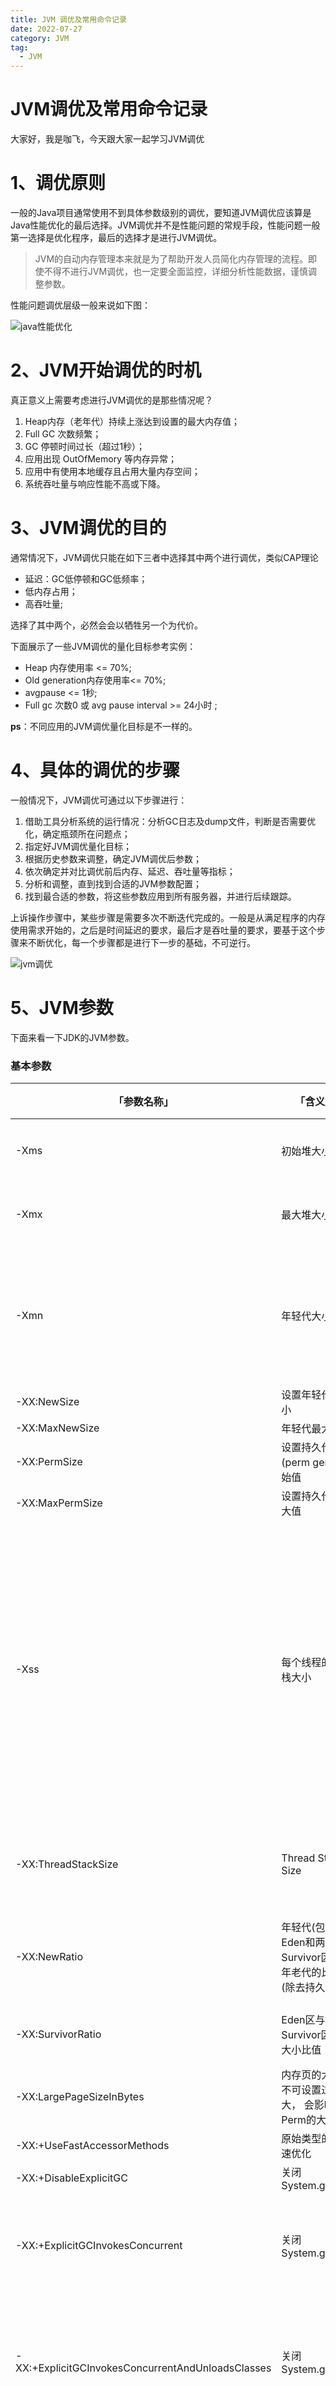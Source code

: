 ```yaml
---
title: JVM 调优及常用命令记录
date: 2022-07-27
category: JVM
tag:
  - JVM
---
```


# JVM调优及常用命令记录

大家好，我是咖飞，今天跟大家一起学习JVM调优

# **1、调优原则**

一般的Java项目通常使用不到具体参数级别的调优，要知道JVM调优应该算是Java性能优化的最后选择。JVM调优并不是性能问题的常规手段，性能问题一般第一选择是优化程序，最后的选择才是进行JVM调优。

> JVM的自动内存管理本来就是为了帮助开发人员简化内存管理的流程。即使不得不进行JVM调优，也一定要全面监控，详细分析性能数据，谨慎调整参数。
> 

性能问题调优层级一般来说如下图：

![java性能优化](./pictures/JVM%E8%B0%83%E4%BC%98%E5%8F%8A%E5%B8%B8%E7%94%A8%E5%91%BD%E4%BB%A4%E8%AE%B0%E5%BD%95/Untitled.png)

# **2、JVM开始调优的时机**

真正意义上需要考虑进行JVM调优的是那些情况呢？

1. Heap内存（老年代）持续上涨达到设置的最大内存值；
2. Full GC 次数频繁；
3. GC 停顿时间过长（超过1秒）；
4. 应用出现 OutOfMemory 等内存异常；
5. 应用中有使用本地缓存且占用大量内存空间；
6. 系统吞吐量与响应性能不高或下降。

# **3、JVM调优的目的**

通常情况下，JVM调优只能在如下三者中选择其中两个进行调优，类似CAP理论

- 延迟：GC低停顿和GC低频率；
- 低内存占用；
- 高吞吐量;

选择了其中两个，必然会会以牺牲另一个为代价。

下面展示了一些JVM调优的量化目标参考实例：

- Heap 内存使用率 <= 70%;
- Old generation内存使用率<= 70%;
- avgpause <= 1秒;
- Full gc 次数0 或 avg pause interval >= 24小时 ;

**ps**：不同应用的JVM调优量化目标是不一样的。

# **4、具体的调优的步骤**

一般情况下，JVM调优可通过以下步骤进行：

1. 借助工具分析系统的运行情况：分析GC日志及dump文件，判断是否需要优化，确定瓶颈所在问题点；
2. 指定好JVM调优量化目标；
3. 根据历史参数来调整，确定JVM调优后参数；
4. 依次确定并对比调优前后内存、延迟、吞吐量等指标；
5. 分析和调整，直到找到合适的JVM参数配置；
6. 找到最合适的参数，将这些参数应用到所有服务器，并进行后续跟踪。

上诉操作步骤中，某些步骤是需要多次不断迭代完成的。一般是从满足程序的内存使用需求开始的，之后是时间延迟的要求，最后才是吞吐量的要求，要基于这个步骤来不断优化，每一个步骤都是进行下一步的基础，不可逆行。

![jvm调优](./pictures/JVM%E8%B0%83%E4%BC%98%E5%8F%8A%E5%B8%B8%E7%94%A8%E5%91%BD%E4%BB%A4%E8%AE%B0%E5%BD%95/Untitled1.png)

# **5、JVM参数**

下面来看一下JDK的JVM参数。

### **基本参数**


|「参数名称」|「含义」|「默认值」|介绍|
| ---- | ---- | ---- | ----|
|-Xms|	初始堆大小|	内存的1/64|	默认(MinHeapFreeRatio参数可以调整)空余堆内存小于40%时，JVM就会增大堆直到-Xmx的最大限制.|
|-Xmx|	最大堆大小|	内存的1/4	|默认(MaxHeapFreeRatio参数可以调整)空余堆内存大于70%时，JVM会减少堆直到 -Xms的最小限制|
|-Xmn|	年轻代大小	|-|「注意」：此处的大小是（eden+ 2 survivor space).与jmap -heap中显示的New gen是不同的。整个堆大小=年轻代大小 + 年老代大小 + 持久代大小. 增大年轻代后,将会减小年老代大小.此值对系统性能影响较大,Sun官方推荐配置为整个堆的3/8|
|-XX:NewSize|	设置年轻代大小|-|-|
|-XX:MaxNewSize|年轻代最大值|-|-|
|-XX:PermSize|	设置持久代(perm gen)初始值|	内存的1/64	|JDK1.8以前|
|-XX:MaxPermSize|	设置持久代最大值|	内存的1/4|	JDK1.8以前|
|-Xss|	每个线程的堆栈大小	|-|JDK5.0以后每个线程堆栈大小为1M,以前每个线程堆栈大小为256K.更具应用的线程所需内存大小进行 调整.在相同物理内存下,减小这个值能生成更多的线程.但是操作系统对一个进程内的线程数还是有限制的,不能无限生成,经验值在3000~5000左右 一般小的应用， 如果栈不是很深， 应该是128k够用的 大的应用建议使用256k。这个选项对性能影响比较大，需要严格的测试。（校长） 和threadstacksize选项解释很类似,官方文档似乎没有解释,在论坛中有这样一句话:"” -Xss is translated in a VM flag named ThreadStackSize” 一般设置这个值就可以了。|
|-XX:ThreadStackSize|	Thread Stack Size|-|(0 means use default stack size) [Sparc: 512; Solaris x86: 320 (was 256  prior in 5.0 and earlier); Sparc 64 bit: 1024; Linux amd64: 1024 (was 0  in 5.0 and earlier); all others 0.]|
|-XX:NewRatio|	年轻代(包括Eden和两个Survivor区)与年老代的比值(除去持久代)	|-|-XX:NewRatio=4表示年轻代与年老代所占比值为1:4,年轻代占整个堆栈的1/5 Xms=Xmx并且设置了Xmn的情况下，该参数不需要进行设置。|
|-XX:SurvivorRatio|	Eden区与Survivor区的大小比值	|-|设置为8,则两个Survivor区与一个Eden区的比值为2:8,一个Survivor区占整个年轻代的1/10|
|-XX:LargePageSizeInBytes|	内存页的大小不可设置过大， 会影响Perm的大小	|-|=128m|
|-XX:+UseFastAccessorMethods|原始类型的快速优化|-|-|
|-XX:+DisableExplicitGC|关闭System.gc()	|-|这个参数需要严格的测试|
|-XX:+ExplicitGCInvokesConcurrent|	关闭System.gc()	|disabled	|Enables invoking of concurrent GC by using the  System.gc() request. This option is disabled by default and can be  enabled only together with the -XX:+UseConcMarkSweepGC option.|
|-XX:+ExplicitGCInvokesConcurrentAndUnloadsClasses|	关闭System.gc()|	disabled|	Enables invoking of concurrent GC by using the  System.gc() request and unloading of classes during the concurrent GC  cycle. This option is disabled by default and can be enabled only  together with the -XX:+UseConcMarkSweepGC option.|
|-XX:MaxTenuringThreshold|	垃圾最大年龄|-|如果设置为0的话,则年轻代对象不经过Survivor区,直接进入年老代. 对于年老代比较多的应用,可以提高效率.如果将此值设置为一个较大值,则年轻代对象会在Survivor区进行多次复制,这样可以增加对象再年轻代的存活 时间,增加在年轻代即被回收的概率 该参数只有在串行GC时才有效.|
|-XX:+AggressiveOpts|	加快编译	|-|-|
|-XX:+UseBiasedLocking|	锁机制的性能改善	|-|-|
|-Xnoclassgc	|禁用垃圾回收|	|-|-|
|-XX:SoftRefLRUPolicyMSPerMB|	每兆堆空闲空间中SoftReference的存活时间|	1s|	softly reachable objects will remain alive for some amount of time after the  last time they were referenced. The default value is one second of  lifetime per free megabyte in the heap|
|-XX:PretenureSizeThreshold	|对象超过多大是直接在旧生代分配	|0	|单位字节 新生代采用Parallel Scavenge GC时无效 另一种直接在旧生代分配的情况是大的数组对象,且数组中无外部引用对象.|
|-XX:TLABWasteTargetPercent|	TLAB占eden区的百分比|	1%	|-|
|-XX:+CollectGen0First|	FullGC时是否先YGC	|false|	-|



**「Jdk7版本的主要参数」**

|「参数名称」|「含义」|「默认值」|介绍|
| ---- | ---- | ---- |---- |
|-XX:PermSize|	设置持久代	|-|Jdk7版本及以前版本|
|-XX:MaxPermSize|	设置最大持久代	|-|Jdk7版本及以前版本|


**「Jdk8版本的重要特有参数」**

|「参数名称」|「含义」|「默认值」|介绍|
| ---- | ---- | ---- |---- |
|-XX:MetaspaceSize|	元空间大小|	-|Jdk8版本|
|-XX:MaxMetaspaceSize|	最大元空间	|-|Jdk8版本|


## **5.2、并行收集器相关参数**

|「参数名称」|「含义」|「默认值」|介绍|
| ---- | ---- | ---- |---- |
|-XX:+UseParallelGC|	Full |GC采用parallel MSC (此项待验证)	|-|选择垃圾收集器为并行收集器.此配置仅对年轻代有效.即上述配置下,年轻代使用并发收集,而年老代仍旧使用串行收集.(此项待验证)|
|-XX:+UseParNewGC|	设置年轻代为并行收集|	-|可与CMS收集同时使用 JDK5.0以上,JVM会根据系统配置自行设置,所以无需再设置此值|
|-XX:ParallelGCThreads|	并行收集器的线程数|	-|此值最好配置与处理器数目相等 同样适用于CMS|
|-XX:+UseParallelOldGC|	年老代垃圾收集方式为并行收集(Parallel Compacting)	|-|这个是JAVA 6出现的参数选项|
|-XX:MaxGCPauseMillis|	每次年轻代垃圾回收的最长时间(最大暂停时间)	|-|如果无法满足此时间,JVM会自动调整年轻代大小,以满足此值.|
|-XX:+UseAdaptiveSizePolicy	|自动选择年轻代区大小和相应的Survivor区比例	|-|设置此选项后,并行收集器会自动选择年轻代区大小和相应的Survivor区比例,以达到目标系统规定的最低相应时间或者收集频率等,此值建议使用并行收集器时,一直打开.|
|-XX:GCTimeRatio|	设置垃圾回收时间占程序运行时间的百分比	|-|公式为1/(1+n)|
|-XX:+ScavengeBeforeFullGC|	Full GC前调用YGC|	true	|Do young generation GC prior to a full GC. (Introduced in 1.4.1.)|


## **5.3、CMS相关参数**
|「参数名称」|「含义」|「默认值」|介绍|
| ---- | ---- | ---- |---- |
|-XX:+UseConcMarkSweepGC|	使用CMS内存收集	|-|测试中配置这个以后,-XX:NewRatio=4的配置失效了,原因不明.所以,此时年轻代大小最好用-Xmn设置.???|
|-XX:+AggressiveHeap|-|-|试图是使用大量的物理内存 长时间大内存使用的优化，能检查计算资源（内存， 处理器数量） 至少需要256MB内存 大量的CPU／内存， （在1.4.1在4CPU的机器上已经显示有提升）|
|-XX:CMSFullGCsBeforeCompaction	|多少次后进行内存压缩	|-|由于并发收集器不对内存空间进行压缩,整理,所以运行一段时间以后会产生"碎片",使得运行效率降低.此值设置运行多少次GC以后对内存空间进行压缩,整理.|
|-XX:+CMSParallelRemarkEnabled|	降低标记停顿|-|-|	
|-XX+UseCMSCompactAtFullCollection	|在FULL GC的时候， 对年老代的压缩|	-|CMS是不会移动内存的， 因此， 这个非常容易产生碎片， 导致内存不够用， 因此， 内存的压缩这个时候就会被启用。增加这个参数是个好习惯。可能会影响性能,但是可以消除碎片|
|-XX:+UseCMSInitiatingOccupancyOnly|	使用手动定义初始化定义开始CMS收集	|-|禁止hostspot自行触发CMS GC|
|-XX:CMSInitiatingOccupancyFraction=70	|使用cms作为垃圾回收 使用70％后开始CMS收集	|92	|为了保证不出现promotion failed(见下面介绍)错误,该值的设置需要满足以下公式「CMSInitiatingOccupancyFraction计算公式」|
|-XX:CMSInitiatingPermOccupancyFraction|	设置Perm Gen使用到达多少比率时触发|	92	|-|
|-XX:+CMSIncrementalMode	|设置为增量模式	|-|用于单CPU情况|
|-XX:+CMSClassUnloadingEnabled	|-|-|



## **5.4、辅助信息**

|「参数名称」|「含义」|「默认值」|介绍|
| ---- | ---- | ---- |---- |
|-XX:+PrintGC	|-|-|输出形式: [GC 118250K->113543K(130112K), 0.0094143 secs] [Full GC 121376K->10414K(130112K), 0.0650971 secs]|
|-XX:+PrintGCDetails	|-|-|输出形式:[GC [DefNew: 8614K->781K(9088K), 0.0123035 secs] 118250K->113543K(130112K), 0.0124633 secs] [GC [DefNew: 8614K->8614K(9088K), 0.0000665 secs][Tenured:  112761K->10414K(121024K), 0.0433488 secs]  121376K->10414K(130112K), 0.0436268 secs]|
|-XX:+PrintGCTimeStamps	|-|-|-|
|-XX:+PrintGC:PrintGCTimeStamps	|-|-|可与-XX:+PrintGC -XX:+PrintGCDetails混合使用 输出形式:11.851: [GC 98328K->93620K(130112K), 0.0082960 secs]|
|-XX:+PrintGCApplicationStoppedTime|	打印垃圾回收期间程序暂停的时间.可与上面混合使用	|-|输出形式:Total time for which application threads were stopped: 0.0468229 seconds|
|-XX:+PrintGCApplicationConcurrentTime|	打印每次垃圾回收前,程序未中断的执行时间.可与上面混合使用	|-|输出形式:Application time: 0.5291524 seconds|
|-XX:+PrintHeapAtGC|	打印GC前后的详细堆栈信息	|-|-|
|-Xloggc:filename	|把相关日志信息记录到文件以便分析. 与上面几个配合使用	|-|-|
|-XX:+PrintClassHistogram	|garbage collects before printing the histogram.|-|-|
|-XX:+PrintTLAB	|查看TLAB空间的使用情况	|-|-|
|XX:+PrintTenuringDistribution	|查看每次minor GC后新的存活周期的阈值	|-|Desired survivor size 1048576 bytes, new threshold 7 (max 15) new threshold 7即标识新的存活周期的阈值为7。|

# **6、主要工具**

## **6.1、JDK工具**

JDK自带了很多性能监控工具，我们可以用这些工具来监测系统和排查内存性能问题。

![Untitled](./pictures/JVM%E8%B0%83%E4%BC%98%E5%8F%8A%E5%B8%B8%E7%94%A8%E5%91%BD%E4%BB%A4%E8%AE%B0%E5%BD%95/Untitled2.png)

## **6.2、Linux 命令行工具**

进行性能监控和问题排查的时候，常常是结合操作系统本身的命令行工具来进行。

|命令|说明|
| ---- | ---- |
|top	|实时显示正在执行进程的 CPU 使用率、内存使用率以及系统负载等信息|
|vmstat	|对操作系统的虚拟内存、进程、CPU活动进行监控|
|pidstat|	监控指定进程的上下文切换|
|iostat|	监控磁盘IO|


其它还有一些第三方的监控工具，同样是性能分析和故障排查的利器，如**「MAT」**、**「GChisto」**、**「JProfiler」**、**「arthas」**。

# **7、常用调优策略**

> 这里还是要提一下，及时确定要进行JVM调优，也不要陷入“知见障”，进行分析之后，发现可以通过优化程序提升性能，仍然首选优化程序。
> 

## **7.1、选择合适的垃圾回收器**

- CPU单核，那么毫无疑问Serial 垃圾收集器是你唯一的选择。
- CPU多核，关注吞吐量 ，那么选择PS+PO组合。
- CPU多核，关注用户停顿时间，JDK版本1.6或者1.7，那么选择CMS。
- CPU多核，关注用户停顿时间，JDK1.8及以上，JVM可用内存6G以上，那么选择G1。

参数配置：

```
//设置Serial垃圾收集器（新生代）
 开启：-XX:+UseSerialGC

//设置PS+PO,新生代使用功能Parallel Scavenge 老年代将会使用Parallel Old收集器
 开启 -XX:+UseParallelOldGC

//CMS垃圾收集器（老年代）
 开启 -XX:+UseConcMarkSweepGC

//设置G1垃圾收集器
 开启 -XX:+UseG1GC

```

## **7.2、调整内存大小**

现象：垃圾收集频率非常频繁。

原因：如果内存太小，就会导致频繁的需要进行垃圾收集才能释放出足够的空间来创建新的对象，所以增加堆内存大小的效果是非常显而易见的。

注意：如果垃圾收集次数非常频繁，但是每次能回收的对象非常少，那么这个时候并非内存太小，而可能是内存泄露导致对象无法回收，从而造成频繁GC。

参数配置：

```
//设置堆初始值
 指令1：-Xms2g
 指令2：-XX:InitialHeapSize=2048m

//设置堆区最大值
 指令1：`-Xmx2g`
 指令2： -XX:MaxHeapSize=2048m

//新生代内存配置
 指令1：-Xmn512m
 指令2：-XX:MaxNewSize=512m

```

## **7.3、设置符合预期的停顿时间**

现象：程序间接性的卡顿

原因：如果没有确切的停顿时间设定，垃圾收集器以吞吐量为主，那么垃圾收集时间就会不稳定。

注意：不要设置不切实际的停顿时间，单次时间越短也意味着需要更多的GC次数才能回收完原有数量的垃圾.

参数配置：

```
//GC停顿时间，垃圾收集器会尝试用各种手段达到这个时间
 -XX:MaxGCPauseMillis

```

## **7.4、调整内存区域大小比率**

现象：某一个区域的GC频繁，其他都正常。

原因：如果对应区域空间不足，导致需要频繁GC来释放空间，在JVM堆内存无法增加的情况下，可以调整对应区域的大小比率。

注意：也许并非空间不足，而是因为内存泄造成内存无法回收。从而导致GC频繁。

参数配置：

```
//survivor区和Eden区大小比率
 指令：-XX:SurvivorRatio=6//S区和Eden区占新生代比率为1:6,两个S区2:6

//新生代和老年代的占比
 -XX:NewRatio=4//表示新生代:老年代 = 1:4 即老年代占整个堆的4/5；默认值=2

```

## **7.5、调整对象升老年代的年龄**

现象：老年代频繁GC，每次回收的对象很多。

原因：如果升代年龄小，新生代的对象很快就进入老年代了，导致老年代对象变多，而这些对象其实在随后的很短时间内就可以回收，这时候可以调整对象的升级代年龄，让对象不那么容易进入老年代解决老年代空间不足频繁GC问题。

注意：增加了年龄之后，这些对象在新生代的时间会变长可能导致新生代的GC频率增加，并且频繁复制这些对象新生的GC时间也可能变长。

配置参数：

```
//进入老年代最小的GC年龄,年轻代对象转换为老年代对象最小年龄值，默认值7
 -XX:InitialTenuringThreshol=7

```

## **7.6、调整大对象的标准**

现象：老年代频繁GC，每次回收的对象很多,而且单个对象的体积都比较大。

原因：如果大量的大对象直接分配到老年代，导致老年代容易被填满而造成频繁GC，可设置对象直接进入老年代的标准。

注意：这些大对象进入新生代后可能会使新生代的GC频率和时间增加。

配置参数：

```
//新生代可容纳的最大对象,大于则直接会分配到老年代，0代表没有限制。
  -XX:PretenureSizeThreshold=1000000

```

## **7.7、调整GC的触发时机**

现象：CMS，G1 经常 Full GC，程序卡顿严重。

原因：G1和CMS  部分GC阶段是并发进行的，业务线程和垃圾收集线程一起工作，也就说明垃圾收集的过程中业务线程会生成新的对象，所以在GC的时候需要预留一部分内存空间来容纳新产生的对象，如果这个时候内存空间不足以容纳新产生的对象，那么JVM就会停止并发收集暂停所有业务线程（STW）来保证垃圾收集的正常运行。这个时候可以调整GC触发的时机（比如在老年代占用60%就触发GC），这样就可以预留足够的空间来让业务线程创建的对象有足够的空间分配。

注意：提早触发GC会增加老年代GC的频率。

配置参数：

```
//使用多少比例的老年代后开始CMS收集，默认是68%，如果频繁发生SerialOld卡顿，应该调小
 -XX:CMSInitiatingOccupancyFraction

//G1混合垃圾回收周期中要包括的旧区域设置占用率阈值。默认占用率为 65%
 -XX:G1MixedGCLiveThresholdPercent=65

```

## **7.8、调整 JVM本地内存大小**

现象：GC的次数、时间和回收的对象都正常，堆内存空间充足，但是报OOM

原因：JVM除了堆内存之外还有一块堆外内存，这片内存也叫本地内存，可是这块内存区域不足了并不会主动触发GC，只有在堆内存区域触发的时候顺带会把本地内存回收了，而一旦本地内存分配不足就会直接报OOM异常。

注意：本地内存异常的时候除了上面的现象之外，异常信息可能是OutOfMemoryError：Direct buffer memory。解决方式除了调整本地内存大小之外，也可以在出现此异常时进行捕获，手动触发GC（System.gc()）。

配置参数：

```
 XX:MaxDirectMemorySize

```

# **8、JVM调优实例**

以下是整理自网络的一些JVM调优实例：

## **8.1、网站流量浏览量暴增后，网站反应页面响很慢**

1、问题推测：在测试环境测速度比较快，但是一到生产就变慢，所以推测可能是因为垃圾收集导致的业务线程停顿。

2、定位：为了确认推测的正确性，在线上通过jstat -gc 指令 看到JVM进行GC 次数频率非常高，GC所占用的时间非常长，所以基本推断就是因为GC频率非常高，所以导致业务线程经常停顿，从而造成网页反应很慢。

3、解决方案：因为网页访问量很高，所以对象创建速度非常快，导致堆内存容易填满从而频繁GC，所以这里问题在于新生代内存太小，所以这里可以增加JVM内存就行了，所以初步从原来的2G内存增加到16G内存。

4、第二个问题：增加内存后的确平常的请求比较快了，但是又出现了另外一个问题，就是不定期的会间断性的卡顿，而且单次卡顿的时间要比之前要长很多。

5、问题推测：练习到是之前的优化加大了内存，所以推测可能是因为内存加大了，从而导致单次GC的时间变长从而导致间接性的卡顿。

6、定位：还是通过jstat -gc 指令 查看到 的确FGC次数并不是很高，但是花费在FGC上的时间是非常高的,根据GC日志 查看到单次FGC的时间有达到几十秒的。

7、解决方案： 因为JVM默认使用的是PS+PO的组合，PS+PO垃圾标记和收集阶段都是STW，所以内存加大了之后，需要进行垃圾回收的时间就变长了，所以这里要想避免单次GC时间过长，所以需要更换并发类的收集器，因为当前的JDK版本为1.7，所以最后选择CMS垃圾收集器，根据之前垃圾收集情况设置了一个预期的停顿的时间，上线后网站再也没有了卡顿问题。

## **8.2、后台导出数据引发的OOM**

- *问题描述：**公司的后台系统，偶发性的引发OOM异常，堆内存溢出。

1、因为是偶发性的，所以第一次简单的认为就是堆内存不足导致，所以单方面的加大了堆内存从4G调整到8G。

2、但是问题依然没有解决，只能从堆内存信息下手，通过开启了-XX:+HeapDumpOnOutOfMemoryError参数 获得堆内存的dump文件。

3、VisualVM 对  堆dump文件进行分析，通过VisualVM查看到占用内存最大的对象是String对象，本来想跟踪着String对象找到其引用的地方，但dump文件太大，跟踪进去的时候总是卡死，而String对象占用比较多也比较正常，最开始也没有认定就是这里的问题，于是就从线程信息里面找突破点。

4、通过线程进行分析，先找到了几个正在运行的业务线程，然后逐一跟进业务线程看了下代码，发现有个引起我注意的方法，导出订单信息。

5、因为订单信息导出这个方法可能会有几万的数据量，首先要从数据库里面查询出来订单信息，然后把订单信息生成excel，这个过程会产生大量的String对象。

6、为了验证自己的猜想，于是准备登录后台去测试下，结果在测试的过程中发现到处订单的按钮前端居然没有做点击后按钮置灰交互事件，结果按钮可以一直点，因为导出订单数据本来就非常慢，使用的人员可能发现点击后很久后页面都没反应，结果就一直点，结果就大量的请求进入到后台，堆内存产生了大量的订单对象和EXCEL对象，而且方法执行非常慢，导致这一段时间内这些对象都无法被回收，所以最终导致内存溢出。

7、知道了问题就容易解决了，最终没有调整任何JVM参数，只是在前端的导出订单按钮上加上了置灰状态，等后端响应之后按钮才可以进行点击，然后减少了查询订单信息的非必要字段来减少生成对象的体积，然后问题就解决了。

## **8.3、单个缓存数据过大导致的系统CPU飚高**

1、系统发布后发现CPU一直飚高到600%，发现这个问题后首先要做的是定位到是哪个应用占用CPU高，通过top  找到了对应的一个java应用占用CPU资源600%。

2、如果是应用的CPU飚高，那么基本上可以定位可能是锁资源竞争，或者是频繁GC造成的。

3、所以准备首先从GC的情况排查，如果GC正常的话再从线程的角度排查，首先使用jstat -gc PID 指令打印出GC的信息，结果得到得到的GC  统计信息有明显的异常，应用在运行了才几分钟的情况下GC的时间就占用了482秒，那么问这很明显就是频繁GC导致的CPU飚高。

4、定位到了是GC的问题，那么下一步就是找到频繁GC的原因了，所以可以从两方面定位了，可能是哪个地方频繁创建对象，或者就是有内存泄露导致内存回收不掉。

5、根据这个思路决定把堆内存信息dump下来看一下，使用jmap -dump 指令把堆内存信息dump下来（堆内存空间大的慎用这个指令否则容易导致会影响应用，因为我们的堆内存空间才2G所以也就没考虑这个问题了）。

6、把堆内存信息dump下来后，就使用visualVM进行离线分析了，首先从占用内存最多的对象中查找，结果排名第三看到一个业务VO占用堆内存约10%的空间，很明显这个对象是有问题的。

7、通过业务对象找到了对应的业务代码，通过代码的分析找到了一个可疑之处，这个业务对象是查看新闻资讯信息生成的对象，由于想提升查询的效率，所以把新闻资讯保存到了redis缓存里面，每次调用资讯接口都是从缓存里面获取。

8、把新闻保存到redis缓存里面这个方式是没有问题的，有问题的是新闻的50000多条数据都是保存在一个key里面，这样就导致每次调用查询新闻接口都会从redis里面把50000多条数据都拿出来，再做筛选分页拿出10条返回给前端。50000多条数据也就意味着会产生50000多个对象，每个对象280个字节左右，50000个对象就有13.3M，这就意味着只要查看一次新闻信息就会产生至少13.3M的对象，那么并发请求量只要到10，那么每秒钟都会产生133M的对象，而这种大对象会被直接分配到老年代，这样的话一个2G大小的老年代内存，只需要几秒就会塞满，从而触发GC。

9、知道了问题所在后那么就容易解决了，问题是因为单个缓存过大造成的，那么只需要把缓存减小就行了，这里只需要把缓存以页的粒度进行缓存就行了，每个key缓存10条作为返回给前端1页的数据，这样的话每次查询新闻信息只会从缓存拿出10条数据，就避免了此问题的 产生。

## **8.4、CPU经常100% 问题定位**

问题分析：CPU高一定是某个程序长期占用了CPU资源。

1、所以先需要找出那个进行占用CPU高。

```
 top  列出系统各个进程的资源占用情况。

```

2、然后根据找到对应进行里哪个线程占用CPU高。

```
 top -Hp 进程ID   列出对应进程里面的线程占用资源情况

```

3、找到对应线程ID后，再打印出对应线程的堆栈信息

```
printf "%x\n"  PID    把线程ID转换为16进制。
 jstack PID 打印出进程的所有线程信息，从打印出来的线程信息中找到上一步转换为16进制的线程ID对应的线程信息。

```

4、最后根据线程的堆栈信息定位到具体业务方法,从代码逻辑中找到问题所在。

```
查看是否有线程长时间的watting 或blocked
 如果线程长期处于watting状态下， 关注watting on xxxxxx，说明线程在等待这把锁，然后根据锁的地址找到持有锁的线程。

```

## **8.5、内存飚高问题定位**

分析：内存飚高如果是发生在java进程上，一般是因为创建了大量对象所导致，持续飚高说明垃圾回收跟不上对象创建的速度，或者内存泄露导致对象无法回收。

1、先观察垃圾回收的情况

```
jstat -gc PID 1000 查看GC次数，时间等信息，每隔一秒打印一次。

 jmap -histo PID | head -20   查看堆内存占用空间最大的前20个对象类型,可初步查看是哪个对象占用了内存。

```

如果每次GC次数频繁，而且每次回收的内存空间也正常，那说明是因为对象创建速度快导致内存一直占用很高；如果每次回收的内存非常少，那么很可能是因为内存泄露导致内存一直无法被回收。

2、导出堆内存文件快照

```
jmap -dump:live,format=b,file=/home/myheapdump.hprof PID  dump堆内存信息到文件。

```

3、使用visualVM对dump文件进行离线分析,找到占用内存高的对象，再找到创建该对象的业务代码位置，从代码和业务场景中定位具体问题。

## **8.6、数据分析平台系统频繁 Full GC**

平台主要对用户在 App 中行为进行定时分析统计，并支持报表导出，使用 CMS GC 算法。

数据分析师在使用中发现系统页面打开经常卡顿，通过 jstat 命令发现系统每次 Young GC 后大约有 10% 的存活对象进入老年代。

原来是因为 Survivor 区空间设置过小，每次 Young GC 后存活对象在 Survivor 区域放不下，提前进入老年代。

通过调大 Survivor 区，使得 Survivor 区可以容纳 Young GC 后存活对象，对象在 Survivor 区经历多次 Young GC 达到年龄阈值才进入老年代。

调整之后每次 Young GC 后进入老年代的存活对象稳定运行时仅几百 Kb，Full GC 频率大大降低。

## **8.7、业务对接网关 OOM**

网关主要消费 Kafka 数据，进行数据处理计算然后转发到另外的 Kafka 队列，系统运行几个小时候出现 OOM，重启系统几个小时之后又 OOM。

通过 jmap 导出堆内存，在 eclipse MAT 工具分析才找出原因：代码中将某个业务 Kafka 的 topic 数据进行日志异步打印，该业务数据量较大，大量对象堆积在内存中等待被打印，导致 OOM。

## **8.8、鉴权系统频繁长时间 Full GC**

系统对外提供各种账号鉴权服务，使用时发现系统经常服务不可用，通过 Zabbix 的监控平台监控发现系统频繁发生长时间 Full GC，且触发时老年代的堆内存通常并没有占满，发现原来是业务代码中调用了 System.gc()。